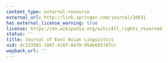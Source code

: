 ```yaml
---
content_type: external-resource
external_url: http://link.springer.com/journal/10831
has_external_license_warning: true
license: https://en.wikipedia.org/wiki/All_rights_reserved
status: ''
title: Journal of East Asian Linguistics
uid: dc133501-1847-416f-8470-95de6057d7cc
wayback_url: ''
---
```

